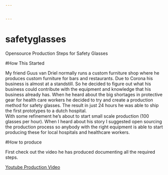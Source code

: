 ```yaml
---


---
```


<h1 id="safetyglasses">safetyglasses</h1>
<p>Opensource Production Steps for Safety Glasses</p>
<p>#How This Started</p>
<p>My friend Guus van Driel normally runs a custom furniture shop where he produces custom furniture for bars and restaurants. Due to Corona his business is almost at a standstill. So he decided to figure out what his business could contribute with the equipment and knowledge that his business already has. When he heard about the big shortages in protective gear for health care workers he decided to try and create a production method for safety glasses. The result in just 24 hours he was able to ship the first prototypes to a dutch hospital.<br>
With some refinement he’s about to start small scale production (100 glasses per hour). When I heard about his story I suggested open sourcing the production process so anybody with the right equipment is able to start producing these for local hospitals and healthcare workers.</p>
<p>#How to produce</p>
<p>First check out the video he has produced documenting all the required steps.</p>
<p><a href="https://www.youtube.com/embed/u8RTdjMwDoo">Youtube Production Video</a></p>
